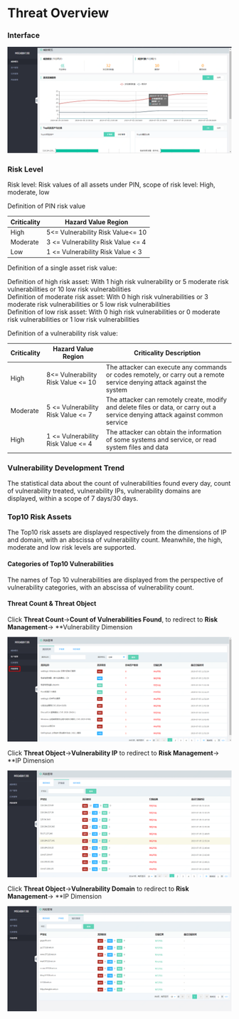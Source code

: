 # Threat Overview

### Interface

  ![](../../../../image/Website-Threat-Inspector/webscan-gl.png)

### Risk Level

Risk level: Risk values of all assets under PIN, scope of risk level: High, moderate, low

Definition of PIN risk value

|Criticality |	 Hazard Value Region |
| ------ | ------ |
|High |	5<= Vulnerability Risk Value<= 10
|Moderate |   3 <= Vulnerability Risk Value <= 4
|Low |	 1 <= Vulnerability Risk Value < 3

Definition of a single asset risk value:

Definition of high risk asset: With 1 high risk vulnerability or 5 moderate risk vulnerabilities or 10 low risk vulnerabilities  
Definition of moderate risk asset: With 0 high risk vulnerabilities or 3 moderate risk vulnerabilities or 5 low risk vulnerabilities  
Definition of low risk asset: With 0 high risk vulnerabilities or 0 moderate risk vulnerabilities or 1 low risk vulnerabilities  

Definition of a vulnerability risk value:

| Criticality | Hazard Value Region | Criticality Description |
| ------ | ------ | ------ |
| High | 8<= Vulnerability Risk Value <= 10 | The attacker can execute any commands or codes remotely, or carry out a remote service denying attack against the system |
| Moderate | 5 <= Vulnerability Risk Value <= 7 | The attacker can remotely create, modify and delete files or data, or carry out a service denying attack against common service |
| High | 1 <= Vulnerability Risk Value <= 4 | The attacker can obtain the information of some systems and service, or read system files and data |


### Vulnerability Development Trend

The statistical data about the count of vulnerabilities found every day, count of vulnerability treated, vulnerability IPs, vulnerability domains are displayed, within a scope of 7 days/30 days.


### Top10 Risk Assets

The Top10 risk assets are displayed respectively from the dimensions of IP and domain, with an abscissa of vulnerability count. Meanwhile, the high, moderate and low risk levels are supported.  


#### Categories of Top10 Vulnerabilities

The names of Top 10 vulnerabilities are displayed from the perspective of vulnerability categories, with an abscissa of vulnerability count.


#### Threat Count & Threat Object

Click **Threat Count**->**Count of Vulnerabilities Found**, to redirect to **Risk Management**-> **Vulnerability Dimension

  ![](../../../../image/Website-Threat-Inspector/webscan-risk1.png)
  
Click **Threat Object**->**Vulnerability IP** to redirect to **Risk Management**-> **IP Dimension

  ![](../../../../image/Website-Threat-Inspector/webscan-risk3.png)

Click **Threat Object**->**Vulnerability Domain** to redirect to **Risk Management**-> **IP Dimension

  ![](../../../../image/Website-Threat-Inspector/webscan-risk4.png)
